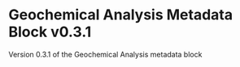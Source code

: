 # Geochemical Analysis Metadata Block v0.3.1

Version 0.3.1 of the Geochemical Analysis metadata block
